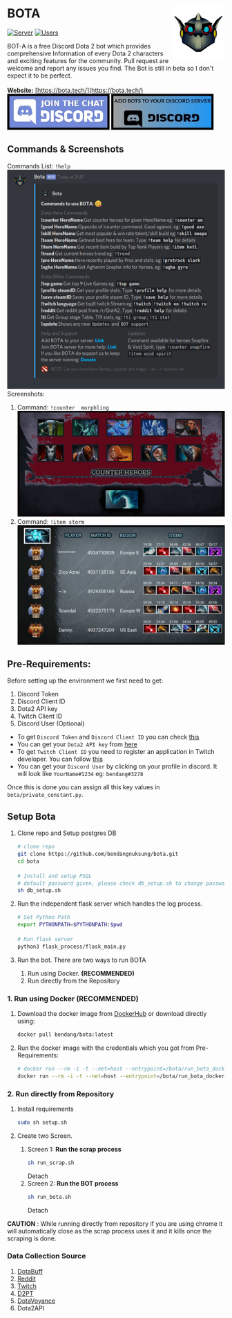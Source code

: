 # BOTA<img align="right" src="/github_images/bota.png"/>
[![Server](https://img.shields.io/badge/dynamic/json?url=http://bota.tech:5000/getstat&label=Discord%20Servers&query=$.n_servers&color=green)](https://discordapp.com/api/oauth2/authorize?client_id=501100945405378562&permissions=388176&scope=bot)
[![Users](https://img.shields.io/badge/dynamic/json?url=http://bota.tech:5000/getstat&label=Unique%20Users&query=$.n_users&color=success)](https://discordapp.com/api/oauth2/authorize?client_id=501100945405378562&permissions=388176&scope=bot)

BOT-A is a free Discord Dota 2 bot which provides comprehensive Information of every Dota 2 characters and exciting features for the community. Pull request are welcome and report any issues you find. The Bot is still in beta so I don't expect it to be perfect. <br/>  
**Website:** [https://bota.tech/](https://bota.tech/)<br/>
[![Join Bota Server](/github_images/join_server.jpg)](https://discord.gg/a7QYPWd)  [![Add Bota to your server](/github_images/add_bot.jpg)](https://discordapp.com/api/oauth2/authorize?client_id=501100945405378562&permissions=388176&scope=bot)

## Commands & Screenshots
Commands List: `!help`  
  ![help](/github_images/commands.png)
Screenshots:
1. Command:  `!counter  morphling`  ![counter morphling](/github_images/counter.png)
2. Command:  `!item storm` ![item storm](/github_images/item.png)


## Pre-Requirements:
Before setting up the environment we first need to get:
1. Discord Token
2. Discord Client ID
3. Dota2 API key
4. Twitch Client ID
5. Discord User (Optional)

* To get `Discord Token` and `Discord Client ID` you can check [this](http://github.com/reactiflux/discord-irc/wiki/Creating-a-discord-bot-&-getting-a-token)
* You can get your  `Dota2 API key` from [here](https://steamcommunity.com/dev/apikey)
* To get `Twitch Client ID` you need to register an application in Twitch developer. You can follow [this](https://dev.twitch.tv/docs/v5#getting-a-client-id) 
* You can get your `Discord User` by clicking on your profile in discord. It will look like `YourName#1234` eg: `bendang#3278`

Once this is done you can assign all this key values in `bota/private_constant.py`.


## Setup Bota
1. Clone repo and Setup postgres DB  
    ```bash
    # clone repo
    git clone https://github.com/bendangnuksung/bota.git
    cd bota
    
    # Install and setup PSQL
    # default password given, please check db_setup.sh to change password
    sh db_setup.sh
    ```

1. Run the independent flask server which handles the log process.   
      ```bash
      # Set Python Path
      export PYTHONPATH=$PYTHONPATH:$pwd

      # Run flask server
      python3 flask_process/flask_main.py
      ```

3. Run the bot. There are two ways to run BOTA
    1. Run using Docker. **(RECOMMENDED)**
    2. Run directly from the Repository

### 1. Run using Docker **(RECOMMENDED)**
1. Download the docker image from [DockerHub](https://hub.docker.com/r/bendang/bota) or download directly using:
   ```bash
   docker pull bendang/bota:latest
   ```
2. Run the docker image with the credentials which you got from Pre-Requirements:
   ```bash
   # docker run --rm -i -t --net=host --entrypoint=/bota/run_bota_docker.sh bendang/bota:latest "DISCORD_TOKEN" "DISCORD_CLIENT_ID" "DOTA2_API_KEY" "ADMIN_ID" "TWITCH_CLIENT_IDS" "LOG_PROCESS_IP_ADDRESS"
   docker run --rm -i -t --net=host --entrypoint=/bota/run_bota_docker.sh bendang/bota:latest 1234 ABCD 6789 YOU#67 FGHI http://0.0.0.0:5000
   ```
   
### 2. Run directly from Repository
1. Install requirements 
    ```bash
    sudo sh setup.sh
    ```

2. Create two Screen.
   1. Screen 1: **Run the scrap process**
      ```bash
      sh run_scrap.sh
      ```
      Detach
   2. Screen 2: **Run the BOT process** 
      ```bash
      sh run_bota.sh
      ```
      Detach

**CAUTION** : While running directly from repository if you are using chrome it will automatically close as the scrap process uses it and it kills once the scraping is done.


### Data Collection Source
1. [DotaBuff](https://www.dotabuff.com/)
2. [Reddit](https://www.reddit.com/r/DotA2/)
3. [Twitch](https://www.twitch.tv/)
4. [D2PT](http://www.dota2protracker.com/)
5. [DotaVoyance](http://dotavoyance.com/)
6. Dota2API
